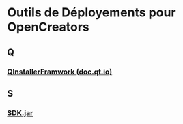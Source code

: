 <h1>Outils de Déployements pour OpenCreators</h1>
<h2>Q</h2>
<h3><a href="https://doc.qt.io/qtinstallerframework/">QInstallerFramwork (doc.qt.io)</a></h3>
<h2>S</h2>
<h3><a href="SDK.jar/">SDK.jar</a></h3>
